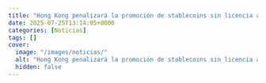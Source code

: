 ```yaml
---
title: "Hong Kong penalizará la promoción de stablecoins sin licencia a partir del 1° de agosto"
date: 2025-07-25T13:14:05+0000
categories: [Noticias]
tags: []
cover:
  image: "/images/noticias/"
  alt: "Hong Kong penalizará la promoción de stablecoins sin licencia a partir del 1° de agosto"
  hidden: false
---
```



